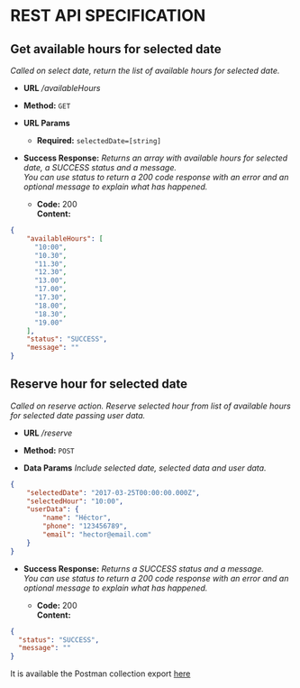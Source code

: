 REST API SPECIFICATION
===

**Get available hours for selected date**
----
  _Called on select date, return the list of available hours for selected date._

* **URL**
  _/availableHours_

* **Method:**
  `GET`
  
*  **URL Params**

   * **Required:**
  `selectedDate=[string]`

* **Success Response:**
  _Returns an array with available hours for selected date, a SUCCESS status and a message. <br/> You can use status to return a 200 code response with an error and an optional message to explain what has happened._
  * **Code:** 200 <br />
    **Content:** 
```json
{
	"availableHours": [
	  "10:00",
	  "10.30",
	  "11.30",
	  "12.30",
	  "13.00",
	  "17.00",
	  "17.30",
	  "18.00",
	  "18.30",
	  "19.00"
	],
	"status": "SUCCESS",
	"message": ""
}
```


**Reserve hour for selected date**
----
  _Called on reserve action. Reserve selected hour from list of available hours for selected date passing user data._

* **URL**
  _/reserve_

* **Method:**
  `POST`
  
* **Data Params**
_Include selected date, selected data and user data._
```json
{
	"selectedDate": "2017-03-25T00:00:00.000Z",
	"selectedHour": "10:00",
	"userData": {
		"name": "Héctor",
		"phone": "123456789",
		"email": "hector@email.com"
	}
}
```

* **Success Response:**
  _Returns a SUCCESS status and a message. <br/> You can use status to return a 200 code response with an error and an optional message to explain what has happened._
  
  * **Code:** 200 <br />
    **Content:** 
```json
{
  "status": "SUCCESS",
  "message": ""
}
```


It is available the Postman collection export [here](./angular-reservation.postman_collection.json)
